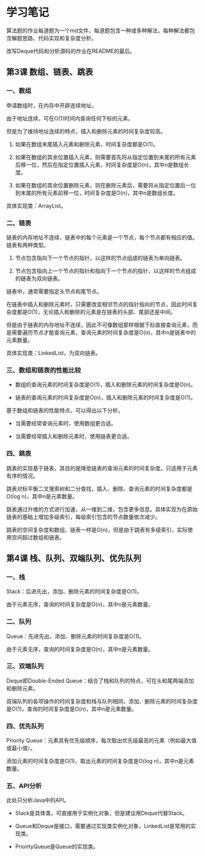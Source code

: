 # 学习笔记

算法题的作业每道题为一个md文件，每道题包含一种或多种解法，每种解法都包含解题思路、代码实现和复杂度分析。

改写Deque代码和分析源码的作业在README的最后。

## 第3课  数组、链表、跳表

### 一、数组

申请数组时，在内存中开辟连续地址。

由于地址连续，可在O(1)时间内查询任何下标的元素。

但是为了维持地址连续的特点，插入和删除元素的时间复杂度较高。

1. 如果在数组末尾插入元素和删除元素，时间复杂度都是O(1)。

2. 如果在数组的其余位置插入元素，则需要首先将从指定位置到末尾的所有元素后移一位，然后在指定位置插入元素，时间复杂度是O(n)，其中n是数组长度。

3. 如果在数组的其余位置删除元素，则在删除元素后，需要将从指定位置后一位到末尾的所有元素前移一位，时间复杂度是O(n)，其中n是数组长度。

具体实现类：ArrayList。

### 二、链表

链表的内存地址不连续，链表中的每个元素是一个节点，每个节点都有相应的值。链表有两种类型。

1. 节点包含指向下一个节点的指针，以这样的节点组成的链表为单向链表。

2. 节点包含指向上一个节点的指针和指向下一个节点的指针，以这样的节点组成的链表为双向链表。

链表中，通常需要指定头节点和尾节点。

在链表中插入和删除元素时，只需要改变相邻节点的指针指向的节点，因此时间复杂度都是O(1)，无论插入和删除的元素是在链表的头部、尾部还是中间。

但是由于链表的内存地址不连续，因此不可像数组那样根据下标直接查询元素，而是需要遍历节点才能查询元素，查询元素的时间复杂度是O(n)，其中n是链表中的元素数量。

具体实现类：LinkedList，为双向链表。

### 三、数组和链表的性能比较

- 数组的查询元素的时间复杂度是O(1)，插入和删除元素的时间复杂度是O(n)。

- 链表的查询元素的时间复杂度是O(n)，插入和删除元素的时间复杂度是O(1)。

基于数组和链表的性能特点，可以得出以下分析。

- 当需要经常查询元素时，使用数组更合适。

- 当需要经常插入和删除元素时，使用链表更合适。

### 四、跳表

跳表的实现基于链表，其目的是降低链表的查询元素的时间复杂度。只适用于元素有序的情况。

跳表对标平衡二叉搜索树和二分查找，插入、删除、查询元素的时间复杂度都是O(log n)，其中n是元素数量。

跳表通过升维的方式进行加速，从一维到二维，包含更多信息。具体实现为在原始链表的基础上增加多级索引，每级索引包含的节点数量依次减少。

跳表的空间复杂度和数组、链表一样是O(n)，但是由于跳表有多级索引，实际使用空间超过数组和链表。

## 第4课  栈、队列、双端队列、优先队列

### 一、栈

Stack：后进先出，添加、删除元素的时间复杂度是O(1)。

由于元素无序，查询的时间复杂度是O(n)，其中n是元素数量。

### 二、队列

Queue：先进先出，添加、删除元素的时间复杂度是O(1)。

由于元素无序，查询的时间复杂度是O(n)，其中n是元素数量。

### 三、双端队列

Deque即Double-Ended Queue：结合了栈和队列的特点，可在头和尾两端添加和删除元素。

双端队列的各项操作的时间复杂度和栈与队列相同，添加、删除元素的时间复杂度是O(1)，查询的时间复杂度是O(n)，其中n是元素数量。

### 四、优先队列

Priority Queue：元素具有优先级顺序，每次取出优先级最高的元素（例如最大值或最小值）。

添加元素的时间复杂度是O(1)，取出元素的时间复杂度是O(log n)，其中n是元素数量。

### 五、API分析

此处只分析Java中的API。

- Stack是具体类，可直接用于实例化对象，但是建议用Deque代替Stack。

- Queue和Deque是接口，需要通过实现类实例化对象，LinkedList是常用的实现类。

- PriorityQueue是Queue的实现类。

